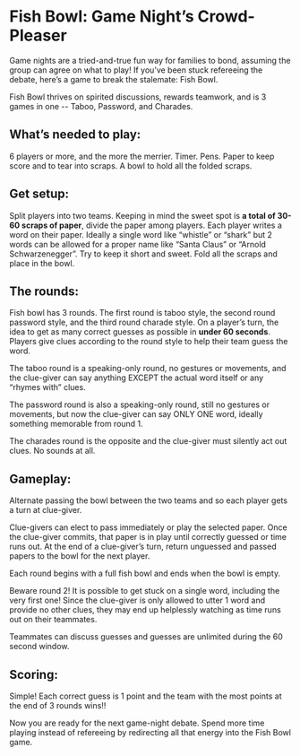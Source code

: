 # Fish Bowl: Game Night’s Crowd-Pleaser

Game nights are a tried-and-true fun way for families to bond, assuming the group can agree on what to play!  If you’ve been stuck refereeing the debate, here’s a game to break the stalemate: Fish Bowl.

Fish Bowl thrives on spirited discussions, rewards teamwork, and is 3 games in one -- Taboo, Password, and Charades.

## What’s needed to play:

6 players or more, and the more the merrier. Timer. Pens. Paper to keep score and to tear into scraps. A bowl to hold all the folded scraps.

## Get setup:

Split players into two teams. Keeping in mind the sweet spot is **a total of 30-60 scraps of paper**, divide the paper among players.
Each player writes a word on their paper. Ideally a single word like “whistle” or “shark” but 2 words can be allowed for a proper name like “Santa Claus” or “Arnold Schwarzenegger”.  Try to keep it short and sweet. Fold all the scraps and place in the bowl.

## The rounds:

Fish bowl has 3 rounds. The first round is taboo style, the second round password style, and the third round charade style. On a player’s turn, the idea to get as many correct guesses as possible in **under 60 seconds**. Players give clues according to the round style to help their team guess the word.

The taboo round is a speaking-only round, no gestures or movements, and the clue-giver can say anything EXCEPT the actual word itself or any “rhymes with” clues.

The password round is also a speaking-only round, still no gestures or movements, but now the clue-giver can say ONLY ONE word, ideally something memorable from round 1.

The charades round is the opposite and the clue-giver must silently act out clues. No sounds at all.

## Gameplay:

Alternate passing the bowl between the two teams and so each player gets a turn at clue-giver.

Clue-givers can elect to pass immediately or play the selected paper. Once the clue-giver commits, that paper is in play until correctly guessed or time runs out. At the end of a clue-giver’s turn, return unguessed and passed papers to the bowl for the next player.

Each round begins with a full fish bowl and ends when the bowl is empty.

Beware round 2! It is possible to get stuck on a single word, including the very first one! Since the clue-giver is only allowed to utter 1 word and provide no other clues, they may end up helplessly watching as time runs out on their teammates.

Teammates can discuss guesses and guesses are unlimited during the 60 second window.

## Scoring:

Simple! Each correct guess is 1 point and the team with the most points at the end of 3 rounds wins!!

Now you are ready for the next game-night debate. Spend more time playing instead of refereeing by redirecting all that energy into the Fish Bowl game.

